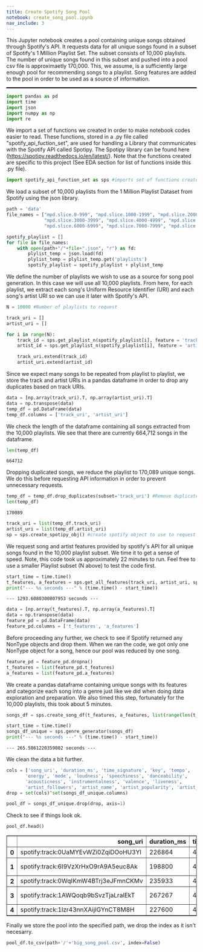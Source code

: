 ```yaml
---
title: Create Spotify Song Pool
notebook: create_song_pool.ipynb
nav_include: 3
---
```


This Jupyter notebook creates a pool containing unique songs obtained through Spotify's API. It requests data for all unique songs found in a subset of Spotify's 1 Million Playlist Set. The subset consists of 10,000 playlists. The number of unique songs found in this subset and pushed into a pool csv file is approximaetly 170,000. This, we assume, is a sufficiently large enough pool for recommending songs to a playlist. Song features are added to the pool in order to be used as a source of information.

<hr style="height:2pt">



```python
import pandas as pd
import time
import json
import numpy as np
import re
```


We import a set of functions we created in order to make notebook codes easier to read. These functions, stored in a .py file called "spotify_api_fuction_set", are used for handling a Library that communicates with the Spotify API called Spotipy. The Spotipy library can be found here (https://spotipy.readthedocs.io/en/latest/). Note that the functions created are specific to this project (See EDA section for list of functions inside this .py file).



```python
import spotify_api_function_set as sps #imports set of functions created to use spotify API
```


We load a subset of 10,000 playlists from the 1 Million Playlist Dataset from Spotify using the json library.



```python
path = 'data'
file_names = ["mpd.slice.0-999", "mpd.slice.1000-1999", "mpd.slice.2000-2999",
              "mpd.slice.3000-3999", "mpd.slice.4000-4999", "mpd.slice.5000-5999",
              "mpd.slice.6000-6999", "mpd.slice.7000-7999", "mpd.slice.8000-8999", "mpd.slice.9000-9999"]

spotify_playlist = []
for file in file_names:
    with open(path+"/"+file+".json", "r") as fd:
        plylist_temp = json.load(fd)
        plylist_temp = plylist_temp.get('playlists')
        spotify_playlist = spotify_playlist + plylist_temp
```


We define the number of playlists we wish to use as a source for song pool generation. In this case we will use all 10,000 playlists. From here, for each playlist, we extract each song's Uniform Resource Identifier (URI) and each song's artist URI so we can use it later with Spotify's API.



```python
N = 10000 #Number of playlists to request

track_uri = []
artist_uri = []

for i in range(N):
    track_id = sps.get_playlist_n(spotify_playlist[i], feature = 'track_uri', n_playlist = i)
    artist_id = sps.get_playlist_n(spotify_playlist[i], feature = 'artist_uri', n_playlist = i)  

    track_uri.extend(track_id)
    artist_uri.extend(artist_id)
```


Since we expect many songs to be repeated from playlist to playlist, we store the track and artist URIs in a pandas dataframe in order to drop any duplicates based on track URIs.



```python
data = [np.array(track_uri).T, np.array(artist_uri).T]
data = np.transpose(data)
temp_df = pd.DataFrame(data)
temp_df.columns = ['track_uri', 'artist_uri']
```


We check the length of the dataframe containing all songs extracted from the 10,000 playlists. We see that there are currently 664,712 songs in the dataframe.



```python
len(temp_df)
```





    664712



Dropping duplicated songs, we reduce the playlist to 170,089 unique songs. We do this before requesting API information in order to prevent unnecessary requests.



```python
temp_df = temp_df.drop_duplicates(subset='track_uri') #Remove duplicates
len(temp_df)
```





    170089





```python
track_uri = list(temp_df.track_uri)
artist_uri = list(temp_df.artist_uri)
sp = sps.create_spotipy_obj() #create spotify object to use to request songs
```


We request song and artist features provided by spotify's API for all unique songs found in the 10,000 playlist subset. We time it to get a sense of speed. Note, this code took us approximately 22 minutes to run. Feel free to use a smaller Playlist subset (N above) to test the code first.



```python
start_time = time.time()
t_features, a_features = sps.get_all_features(track_uri, artist_uri, sp)
print("--- %s seconds ---" % (time.time() - start_time))
```


    --- 1293.6080300807953 seconds ---




```python
data = [np.array(t_features).T, np.array(a_features).T]
data = np.transpose(data)
feature_pd = pd.DataFrame(data)
feature_pd.columns = ['t_features', 'a_features']
```


Before proceeding any further, we check to see if Spotify returned any NonType objects and drop them. When we ran the code, we got only one NonType object for a song, hence our pool was reduced by one song.



```python
feature_pd = feature_pd.dropna()
t_features = list(feature_pd.t_features)
a_features = list(feature_pd.a_features)
```


We create a pandas dataframe containing unique songs with its features and categorize each song into a genre just like we did when doing data exploration and preparation. We also timed this step, fortunately for the 10,000 playlists, this took about 5 minutes.



```python
songs_df = sps.create_song_df(t_features, a_features, list(range(len(t_features))))
```




```python
start_time = time.time()
songs_df_unique = sps.genre_generator(songs_df)
print("--- %s seconds ---" % (time.time() - start_time))
```

    --- 265.5861220359802 seconds ---


We clean the data a bit further.



```python
cols = ['song_uri', 'duration_ms', 'time_signature', 'key', 'tempo',
       'energy', 'mode', 'loudness', 'speechiness', 'danceability',
       'acousticness', 'instrumentalness', 'valence', 'liveness',
       'artist_followers', 'artist_name', 'artist_popularity', 'artist_uri','genre']
drop = set(cols)^set(songs_df_unique.columns)
```




```python
pool_df = songs_df_unique.drop(drop, axis=1)
```


Check to see if things look ok.



```python
pool_df.head()
```





<div>
<style scoped>
    .dataframe tbody tr th:only-of-type {
        vertical-align: middle;
    }

    .dataframe tbody tr th {
        vertical-align: top;
    }

    .dataframe thead th {
        text-align: right;
    }
</style>
<table border="1" class="dataframe">
  <thead>
    <tr style="text-align: right;">
      <th></th>
      <th>song_uri</th>
      <th>duration_ms</th>
      <th>time_signature</th>
      <th>key</th>
      <th>tempo</th>
      <th>energy</th>
      <th>mode</th>
      <th>loudness</th>
      <th>speechiness</th>
      <th>danceability</th>
      <th>acousticness</th>
      <th>instrumentalness</th>
      <th>valence</th>
      <th>liveness</th>
      <th>artist_followers</th>
      <th>artist_uri</th>
      <th>artist_name</th>
      <th>artist_popularity</th>
      <th>genre</th>
    </tr>
  </thead>
  <tbody>
    <tr>
      <th>0</th>
      <td>spotify:track:0UaMYEvWZi0ZqiDOoHU3YI</td>
      <td>226864</td>
      <td>4</td>
      <td>4</td>
      <td>125.461</td>
      <td>0.813</td>
      <td>0</td>
      <td>-7.105</td>
      <td>0.1210</td>
      <td>0.904</td>
      <td>0.03110</td>
      <td>0.006970</td>
      <td>0.810</td>
      <td>0.0471</td>
      <td>909185</td>
      <td>spotify:artist:2wIVse2owClT7go1WT98tk</td>
      <td>Missy Elliott</td>
      <td>76</td>
      <td>rap</td>
    </tr>
    <tr>
      <th>1</th>
      <td>spotify:track:6I9VzXrHxO9rA9A5euc8Ak</td>
      <td>198800</td>
      <td>4</td>
      <td>5</td>
      <td>143.040</td>
      <td>0.838</td>
      <td>0</td>
      <td>-3.914</td>
      <td>0.1140</td>
      <td>0.774</td>
      <td>0.02490</td>
      <td>0.025000</td>
      <td>0.924</td>
      <td>0.2420</td>
      <td>5455441</td>
      <td>spotify:artist:26dSoYclwsYLMAKD3tpOr4</td>
      <td>Britney Spears</td>
      <td>82</td>
      <td>pop</td>
    </tr>
    <tr>
      <th>2</th>
      <td>spotify:track:0WqIKmW4BTrj3eJFmnCKMv</td>
      <td>235933</td>
      <td>4</td>
      <td>2</td>
      <td>99.259</td>
      <td>0.758</td>
      <td>0</td>
      <td>-6.583</td>
      <td>0.2100</td>
      <td>0.664</td>
      <td>0.00238</td>
      <td>0.000000</td>
      <td>0.701</td>
      <td>0.0598</td>
      <td>16678709</td>
      <td>spotify:artist:6vWDO969PvNqNYHIOW5v0m</td>
      <td>Beyoncé</td>
      <td>87</td>
      <td>pop</td>
    </tr>
    <tr>
      <th>3</th>
      <td>spotify:track:1AWQoqb9bSvzTjaLralEkT</td>
      <td>267267</td>
      <td>4</td>
      <td>4</td>
      <td>100.972</td>
      <td>0.714</td>
      <td>0</td>
      <td>-6.055</td>
      <td>0.1400</td>
      <td>0.891</td>
      <td>0.20200</td>
      <td>0.000234</td>
      <td>0.818</td>
      <td>0.0521</td>
      <td>7341126</td>
      <td>spotify:artist:31TPClRtHm23RisEBtV3X7</td>
      <td>Justin Timberlake</td>
      <td>83</td>
      <td>rap</td>
    </tr>
    <tr>
      <th>4</th>
      <td>spotify:track:1lzr43nnXAijIGYnCT8M8H</td>
      <td>227600</td>
      <td>4</td>
      <td>0</td>
      <td>94.759</td>
      <td>0.606</td>
      <td>1</td>
      <td>-4.596</td>
      <td>0.0713</td>
      <td>0.853</td>
      <td>0.05610</td>
      <td>0.000000</td>
      <td>0.654</td>
      <td>0.3130</td>
      <td>1044532</td>
      <td>spotify:artist:5EvFsr3kj42KNv97ZEnqij</td>
      <td>Shaggy</td>
      <td>74</td>
      <td>rap</td>
    </tr>
  </tbody>
</table>
</div>



Finally we store the pool into the specified path, we drop the index as it isn't necesarry.



```python
pool_df.to_csv(path+'/'+'big_song_pool.csv', index=False)
```
